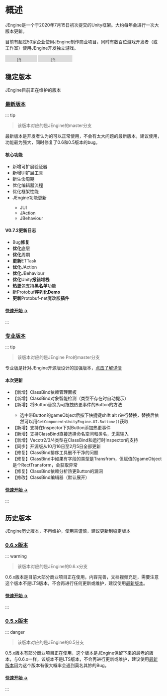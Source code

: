 # 概述

JEngine是一个于2020年7月15日初次提交的Unity框架。大约每年会进行一次大版本更新。

目前有超过50家企业使用JEngine制作商业项目，同时有数百位游戏开发者（或工作室）使用JEngine开发独立游戏。

<ul style="list-style:none;padding:0">
  <li style="display:inline-block">
    <iframe src="https://ghbtns.com/github-btn.html?user=JasonXuDeveloper&amp;repo=JEngine&amp;type=star&amp;count=true" frameborder="0" scrolling="0" width="102px" height="21px"></iframe>
  </li>
  <li style="display:inline-block">
    <iframe src="https://ghbtns.com/github-btn.html?user=JasonXuDeveloper&amp;repo=JEngine&amp;type=fork&amp;count=true" frameborder="0" scrolling="0" width="110px" height="21px"></iframe>
  </li>
</ul>


## 稳定版本

JEngine目前正在维护的版本



### [最新版本](/zh/documents/0.7/) <Badge type="tip" text="v0.7.x" vertical="middle" />

::: tip 

> 该版本对应的是JEngine的master分支

最新版本是开发者认为的可以正常使用，不会有太大问题的最新版本，建议使用，功能最为强大，同时修复了0.6和0.5版本的bug。

#### 核心功能

- 新增可扩展验证器 <Badge type="tip" text="新功能" vertical="middle" />
- 新增UI扩展工具 <Badge type="tip" text="新功能" vertical="middle" />
- 新生命周期 <Badge type="tip" text="新功能" vertical="middle" />
- 优化编辑器流程  <Badge type="warning" text="优化功能" vertical="middle" />
- 优化框架性能  <Badge type="warning" text="优化功能" vertical="middle" />
- JEngine功能更新  <Badge type="warning" text="优化功能" vertical="middle" />
  -  JUI
  -  JAction
  -  JBehaviour

#### V0.7.2更新日志

- Bug**修复**
- **优化**底层
- **优化**周期
- **更新**ETTask
- **优化**JAction
- **优化**JBehaviour
- **优化**Unity**报错堆栈**
- **热更**包支持**黑名单**功能
- 新Protobuf**序列化Demo**
- **更新**Protobuf-net魔改版**插件**

#### [快速开始 →](/zh/documents/0.7/)

:::



### [专业版本](/zh/documents/pro/) <Badge type="tip" text="PRO v1.2" vertical="middle" />

::: tip 

> 该版本对应的是JEngine Pro的master分支

专业版是针对JEngine开源版设计的加强版本，[点击了解详情](/zh/pro/)

#### 本次更新

- 【新增】ClassBind依赖管理面板 <Badge type="tip" text="新功能" vertical="middle" />
- 【新增】ClassBind对象智能检测（类型不存在时自动提示） <Badge type="tip" text="新功能" vertical="middle" />
- 【新增】将Button替换为可拖拽热更事件的Button的方法 <Badge type="tip" text="新功能" vertical="middle" />
  - 选中带Button的gameObject后按下快捷键shift alt r进行替换，替换后依然可以用`GetComponent<UnityEngine.UI.Button>()`获取
- 【新增】支持在Inspector下对Button添加热更事件 <Badge type="tip" text="新功能" vertical="middle" />
- 【新增】支持ClassBind直接选择命名空间和类名，无需输入 <Badge type="tip" text="新功能" vertical="middle" />
- 【新增】Vecotr2/3/4类型在ClassBind和运行时Inspector的支持 <Badge type="tip" text="新功能" vertical="middle" />
- 【同步】开源版从10月16日至2月5日全部更新 <Badge type="warning" text="同步功能" vertical="middle" />
- 【修复】ClassBind排序工具删不干净的问题<Badge type="danger" text="修复功能" vertical="middle" />
- 【修复】ClassBind中如果有字段的类型是Transfrom，但赋值的gameObject是个RectTransform，会获取异常<Badge type="danger" text="修复功能" vertical="middle" />
- 【修复】ClassBind依赖分析热更Button的漏洞<Badge type="danger" text="修复功能" vertical="middle" />
- 【修改】ClassBind编辑器（默认展开）<Badge type="danger" text="微调功能" vertical="middle" />

#### [快速开始 →](/zh/documents/pro/)

:::



## 历史版本

JEngine历史版本，不再维护，使用需谨慎，建议更新到稳定版本



### [0.6.x版本](/zh/documents/0.6/) <Badge type="warning" text="v0.6.x" vertical="middle" />
::: warning
> 该版本对应的是JEngine的0.6.x分支

0.6.x版本是目前大部分商业项目正在使用，内容完善，文档视频充足，需要注意这个版本不是LTS版本，不会再进行任何更新或维护，建议使用[最新版本](#最新版本)。

#### [快速开始 →](/zh/documents/0.6/)

:::

### [0.5.x版本](/zh/documents/0.5/) <Badge type="danger" text="v0.5.x" vertical="middle" />
::: danger
> 该版本对应的是JEngine的0.5分支

0.5.x版本有部分商业项目正在使用，这个版本是JEngine保留下来的最老的版本，与0.6.x一样，该版本不是LTS版本，不会再进行更新或维护，建议使用[最新版本](#最新版本)因为这个版本有很大概率会遇到莫名其妙的Bug。

#### [快速开始 →](/documents/0.5/)

:::